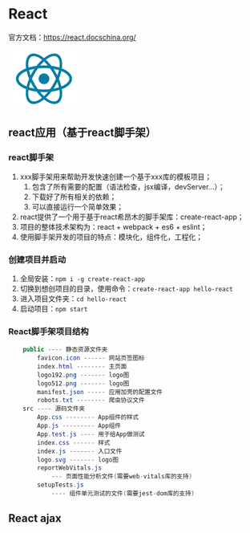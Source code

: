 # React

官方文档：https://react.docschina.org/

![image-20250711155142531](React.assets/image-20250711155142531.png)

## react应用（基于react脚手架）

### react脚手架

1. xxx脚手架用来帮助开发快速创建一个基于xxx库的模板项目；
   1. 包含了所有需要的配置（语法检查，jsx编译，devServer...）；
   2. 下载好了所有相关的依赖；
   3. 可以直接运行一个简单效果；
2. react提供了一个用于基于react希昂木的脚手架库：create-react-app；
3. 项目的整体技术架构为：react + webpack + es6 + eslint；
4. 使用脚手架开发的项目的特点：模块化，组件化，工程化；



### 创建项目并启动

1. 全局安装：`npm i -g create-react-app`
1. 切换到想创项目的目录，使用命令：`create-react-app hello-react`
1. 进入项目文件夹：`cd hello-react`
1. 启动项目：`npm start`



### React脚手架项目结构

```java
	public ---- 静态资源文件夹
		favicon.icon ------ 网站页签图标
		index.html -------- 主页面
		logo192.png ------- logo图
		logo512.png ------- logo图
		manifest.json ----- 应用加壳的配置文件
		robots.txt -------- 爬虫协议文件
	src ---- 源码文件夹
		App.css -------- App组件的样式
		App.js --------- App组件
		App.test.js ---- 用于给App做测试
		index.css ------ 样式
		index.js ------- 入口文件
		logo.svg ------- logo图
		reportWebVitals.js
			--- 页面性能分析文件(需要web-vitals库的支持)
		setupTests.js
			---- 组件单元测试的文件(需要jest-dom库的支持)
```

## React ajax